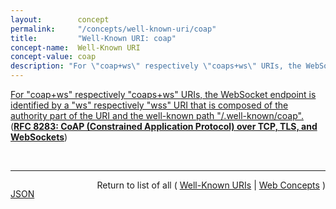 ```yaml
---
layout:        concept
permalink:     "/concepts/well-known-uri/coap"
title:         "Well-Known URI: coap"
concept-name:  Well-Known URI
concept-value: coap
description: "For \"coap+ws\" respectively \"coaps+ws\" URIs, the WebSocket endpoint is identified by a \"ws\" respectively \"wss\" URI that is composed of the authority part of the URI and the well-known path \"/.well-known/coap\"."
---
```


[For "coap+ws" respectively "coaps+ws" URIs, the WebSocket endpoint is identified by a "ws" respectively "wss" URI that is composed of the authority part of the URI and the well-known path "/.well-known/coap".](http://tools.ietf.org/html/rfc8283#section-11.6 "Read documentation for Well-Known URI &#34;coap&#34;") (**[RFC 8283: CoAP (Constrained Application Protocol) over TCP, TLS, and WebSockets](/specs/IETF/RFC/8283 "The Constrained Application Protocol (CoAP), although inspired by HTTP, was designed to use UDP instead of TCP. The message layer of the CoAP over UDP protocol includes support for reliable delivery, simple congestion control, and flow control. Some environments benefit from the availability of CoAP carried over reliable transports such as TCP or TLS. This document outlines the changes required to use CoAP over TCP, TLS, and WebSockets transports. It also formally updates RFC 7641 for use with these transports.")**)

<br/>
<hr/>

<p style="float : left"><a href="./coap.json" title="JSON representing this particular Web Concept value">JSON</a></p>
<p style="text-align: right">Return to list of all ( <a href="../well-known-uri/">Well-Known URIs</a> | <a href="../">Web Concepts</a> )</p>
